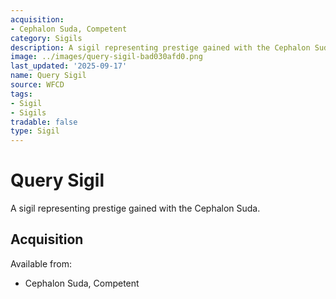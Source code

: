 ```yaml
---
acquisition:
- Cephalon Suda, Competent
category: Sigils
description: A sigil representing prestige gained with the Cephalon Suda.
image: ../images/query-sigil-bad030afd0.png
last_updated: '2025-09-17'
name: Query Sigil
source: WFCD
tags:
- Sigil
- Sigils
tradable: false
type: Sigil
---
```


# Query Sigil

A sigil representing prestige gained with the Cephalon Suda.

## Acquisition

Available from:
- Cephalon Suda, Competent

